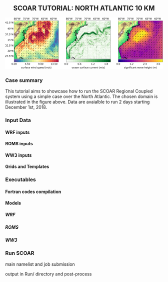 
  <h2 align="center"> SCOAR TUTORIAL: NORTH ATLANTIC 10 KM </h2>

![figure](map_scoar_tutorial_norus.png)

<h3>Case summary </h3>
<p>This tutorial aims to showcase how to run the SCOAR Regional Coupled system using a simple case over the North Atlantic. The chosen domain is illustrated in the figure above. Data are avaialble to run 2 days starting December 1st, 2018.</p>

<h3>Input Data </h3>
<h4>WRF inputs</h4>
<h4>ROMS inputs</h4>
<h4>WW3 inputs</h4>
<h4>Grids and Templates</h4>

<h3>Executables</h3>
<h4> Fortran codes compilation </h4>

<h4>Models</h4>
<h5>WRF</h5>
<h5>ROMS</h5>
<h5>WW3</h5>

<h3>Run SCOAR</h3>

main namelist and job submission

output in Run/ directory and post-process
